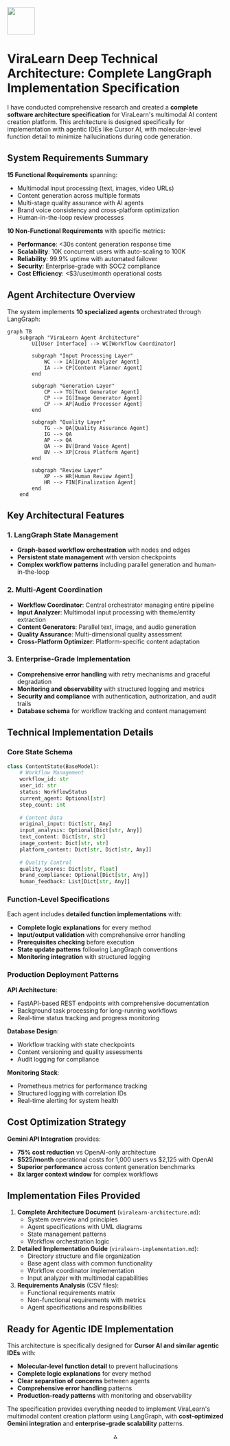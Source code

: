 <img src="https://r2cdn.perplexity.ai/pplx-full-logo-primary-dark%402x.png" style="height:64px;margin-right:32px"/>

# ViraLearn Deep Technical Architecture: Complete LangGraph Implementation Specification

I have conducted comprehensive research and created a **complete software architecture specification** for ViraLearn's multimodal AI content creation platform. This architecture is designed specifically for implementation with agentic IDEs like Cursor AI, with molecular-level function detail to minimize hallucinations during code generation.

## System Requirements Summary

**15 Functional Requirements** spanning:

- Multimodal input processing (text, images, video URLs)
- Content generation across multiple formats
- Multi-stage quality assurance with AI agents
- Brand voice consistency and cross-platform optimization
- Human-in-the-loop review processes

**10 Non-Functional Requirements** with specific metrics:

- **Performance**: <30s content generation response time
- **Scalability**: 10K concurrent users with auto-scaling to 100K
- **Reliability**: 99.9% uptime with automated failover
- **Security**: Enterprise-grade with SOC2 compliance
- **Cost Efficiency**: <\$3/user/month operational costs


## Agent Architecture Overview

The system implements **10 specialized agents** orchestrated through LangGraph:

```mermaid
graph TB
    subgraph "ViraLearn Agent Architecture"
        UI[User Interface] --> WC[Workflow Coordinator]
        
        subgraph "Input Processing Layer"
            WC --> IA[Input Analyzer Agent]
            IA --> CP[Content Planner Agent]
        end
        
        subgraph "Generation Layer"
            CP --> TG[Text Generator Agent]
            CP --> IG[Image Generator Agent]
            CP --> AP[Audio Processor Agent]
        end
        
        subgraph "Quality Layer"
            TG --> QA[Quality Assurance Agent]
            IG --> QA
            AP --> QA
            QA --> BV[Brand Voice Agent]
            BV --> XP[Cross Platform Agent]
        end
        
        subgraph "Review Layer"
            XP --> HR[Human Review Agent]
            HR --> FIN[Finalization Agent]
        end
    end
```


## Key Architectural Features

### 1. **LangGraph State Management**

- **Graph-based workflow orchestration** with nodes and edges
- **Persistent state management** with version checkpoints
- **Complex workflow patterns** including parallel generation and human-in-the-loop


### 2. **Multi-Agent Coordination**

- **Workflow Coordinator**: Central orchestrator managing entire pipeline
- **Input Analyzer**: Multimodal input processing with theme/entity extraction
- **Content Generators**: Parallel text, image, and audio generation
- **Quality Assurance**: Multi-dimensional quality assessment
- **Cross-Platform Optimizer**: Platform-specific content adaptation


### 3. **Enterprise-Grade Implementation**

- **Comprehensive error handling** with retry mechanisms and graceful degradation
- **Monitoring and observability** with structured logging and metrics
- **Security and compliance** with authentication, authorization, and audit trails
- **Database schema** for workflow tracking and content management


## Technical Implementation Details

### Core State Schema

```python
class ContentState(BaseModel):
    # Workflow Management
    workflow_id: str
    user_id: str
    status: WorkflowStatus
    current_agent: Optional[str]
    step_count: int
    
    # Content Data
    original_input: Dict[str, Any]
    input_analysis: Optional[Dict[str, Any]]
    text_content: Dict[str, str]
    image_content: Dict[str, str]
    platform_content: Dict[str, Dict[str, Any]]
    
    # Quality Control
    quality_scores: Dict[str, float]
    brand_compliance: Optional[Dict[str, Any]]
    human_feedback: List[Dict[str, Any]]
```


### Function-Level Specifications

Each agent includes **detailed function implementations** with:

- **Complete logic explanations** for every method
- **Input/output validation** with comprehensive error handling
- **Prerequisites checking** before execution
- **State update patterns** following LangGraph conventions
- **Monitoring integration** with structured logging


### Production Deployment Patterns

**API Architecture**:

- FastAPI-based REST endpoints with comprehensive documentation
- Background task processing for long-running workflows
- Real-time status tracking and progress monitoring

**Database Design**:

- Workflow tracking with state checkpoints
- Content versioning and quality assessments
- Audit logging for compliance

**Monitoring Stack**:

- Prometheus metrics for performance tracking
- Structured logging with correlation IDs
- Real-time alerting for system health


## Cost Optimization Strategy

**Gemini API Integration** provides:

- **75% cost reduction** vs OpenAI-only architecture
- **\$525/month** operational costs for 1,000 users vs \$2,125 with OpenAI
- **Superior performance** across content generation benchmarks
- **8x larger context window** for complex workflows


## Implementation Files Provided

1. **Complete Architecture Document** (`viralearn-architecture.md`):
    - System overview and principles
    - Agent specifications with UML diagrams
    - State management patterns
    - Workflow orchestration logic
2. **Detailed Implementation Guide** (`viralearn-implementation.md`):
    - Directory structure and file organization
    - Base agent class with common functionality
    - Workflow coordinator implementation
    - Input analyzer with multimodal capabilities
3. **Requirements Analysis** (CSV files):
    - Functional requirements matrix
    - Non-functional requirements with metrics
    - Agent specifications and responsibilities

## Ready for Agentic IDE Implementation

This architecture is specifically designed for **Cursor AI and similar agentic IDEs** with:

- **Molecular-level function detail** to prevent hallucinations
- **Complete logic explanations** for every method
- **Clear separation of concerns** between agents
- **Comprehensive error handling** patterns
- **Production-ready patterns** with monitoring and observability

The specification provides everything needed to implement ViraLearn's multimodal content creation platform using LangGraph, with **cost-optimized Gemini integration** and **enterprise-grade scalability** patterns.

<div style="text-align: center">⁂</div>

[^1]: https://www.auxiliobits.com/blog/enterprise-architecture-for-hosting-langgraph-agents-on-azure/

[^2]: https://milvus.io/ai-quick-reference/what-are-the-best-practices-for-developing-multimodal-ai-systems

[^3]: https://azumo.com/insights/exploring-langgraph-a-powerful-library-for-state-management-in-ai-workflows

[^4]: https://blog.langchain.com/exa/

[^5]: https://towardsdatascience.com/the-art-of-multimodal-ai-system-design/

[^6]: https://langchain-ai.github.io/langgraph/concepts/low_level/

[^7]: https://www.langchain.com/langgraph

[^8]: https://neptune.ai/blog/ml-pipeline-architecture-design-patterns

[^9]: https://dev.to/jamesli/langgraph-state-machines-managing-complex-agent-task-flows-in-production-36f4

[^10]: https://github.com/langchain-ai/langgraph

[^11]: https://arxiv.org/html/2503.13310v2

[^12]: https://anderfernandez.com/en/blog/agent-systems-with-langgraph/

[^13]: https://slds-lmu.github.io/seminar_multimodal_dl/c02-00-multimodal.html

[^14]: https://aws.amazon.com/blogs/machine-learning/build-multi-agent-systems-with-langgraph-and-amazon-bedrock/

[^15]: https://ppl-ai-code-interpreter-files.s3.amazonaws.com/web/direct-files/36bfc4551b0afdf92ccd330dcb97f911/8a894068-421f-4950-ac1c-ad106043ecb1/78e6f78d.csv

[^16]: https://ppl-ai-code-interpreter-files.s3.amazonaws.com/web/direct-files/36bfc4551b0afdf92ccd330dcb97f911/8a894068-421f-4950-ac1c-ad106043ecb1/ab9ac218.csv

[^17]: https://ppl-ai-code-interpreter-files.s3.amazonaws.com/web/direct-files/36bfc4551b0afdf92ccd330dcb97f911/8a894068-421f-4950-ac1c-ad106043ecb1/12e74136.csv

[^18]: https://ppl-ai-code-interpreter-files.s3.amazonaws.com/web/direct-files/36bfc4551b0afdf92ccd330dcb97f911/d45c94a2-b072-4e78-ba01-c47140ac15fe/dd8c91f9.md

[^19]: https://ppl-ai-code-interpreter-files.s3.amazonaws.com/web/direct-files/36bfc4551b0afdf92ccd330dcb97f911/8fe029f3-285e-45a4-a742-57d09353419b/982b1fdc.md

